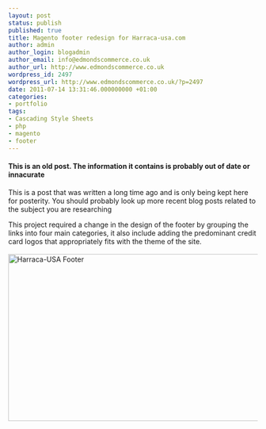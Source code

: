 ```yaml
---
layout: post
status: publish
published: true
title: Magento footer redesign for Harraca-usa.com
author: admin
author_login: blogadmin
author_email: info@edmondscommerce.co.uk
author_url: http://www.edmondscommerce.co.uk
wordpress_id: 2497
wordpress_url: http://www.edmondscommerce.co.uk/?p=2497
date: 2011-07-14 13:31:46.000000000 +01:00
categories:
- portfolio
tags:
- Cascading Style Sheets
- php
- magento
- footer
---
```

<div class="oldpost"><h4>This is an old post. The information it contains is probably out of date or innacurate</h4>
<p>
This is a post that was written a long time ago and is only being kept here for posterity.
You should probably look up more recent blog posts related to the subject you are researching
</p>
</div>
This project required a change in the design of the footer by grouping the links into four main categories, it also include adding the predominant credit card logos that appropriately fits with the theme of the site.</br></br><a href="http://www.edmondscommerce.co.uk/wp-content/uploads/2011/07/Screenshot.png"><img src="{% img  ({{ site.url }}/assets/Screenshot-600x337.png %}" alt="Harraca-USA Footer" title="Harraca-USA" width="600" height="337" class="aligncenter size-medium wp-image-2507" /></a>
